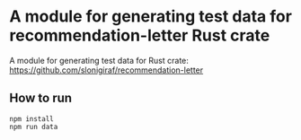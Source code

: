 # A module for generating test data for recommendation-letter Rust crate
A module for generating test data for Rust crate:
https://github.com/slonigiraf/recommendation-letter
## How to run
```
npm install
npm run data
```